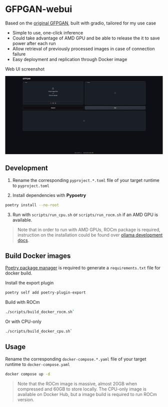 # GFPGAN-webui

Based on the [original GFPGAN](https://github.com/TencentARC/GFPGAN), built with gradio, tailored for my use case

- Simple to use, one-click inference
- Could take advantage of AMD GPU and be able to release the it to save power after each run
- Allow retrieval of previously processed images in case of connection failure
- Easy deployment and replication through Docker image

Web UI screenshot

![webui](screenshot.png)

## Development

1. Rename the corresponding `pyproject.*.toml` file of your target runtime to `pyproject.toml`

2. Install dependencies with **Pypoetry**

```bash
poetry install --no-root
```

3. Run with `scripts/run_cpu.sh` or `scripts/run_rocm.sh` if an AMD GPU is available.

> Note that in order to run with AMD GPUs, ROCm package is required, instruction on the installation could be found over [ollama development docs](https://github.com/ollama/ollama/blob/main/docs/development.md#linux-rocm-amd).

## Build Docker images

[Poetry package manager](https://python-poetry.org/) is required to generate a `requirements.txt` file for docker build.

Install the export plugin

```bash
poetry self add poetry-plugin-export
```

Build with ROCm

```bash
./scripts/build_docker_rocm.sh`
```

Or with CPU-only

```bash
./scripts/build_docker_cpu.sh`
```

## Usage

Rename the corresponding `docker-compose.*.yaml` file of your target runtime to `docker-compose.yaml`

```bash
docker compose up -d
```

> Note that the ROCm image is massive, almost 20GB when compressed and 60GB to store locally. The CPU-only image is available on Docker Hub, but a image build is required to run ROCm version.